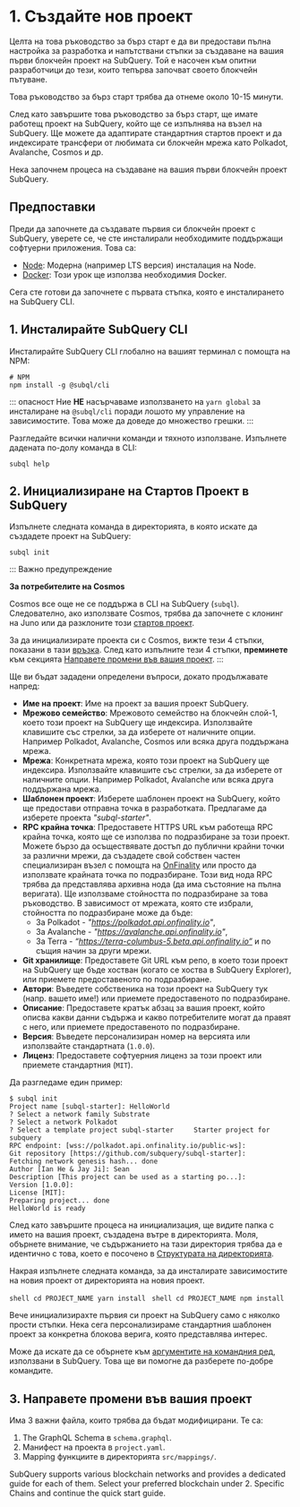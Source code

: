 # 1. Създайте нов проект

Целта на това ръководство за бърз старт е да ви предостави пълна настройка за разработка и напътствани стъпки за създаване на вашия първи блокчейн проект на SubQuery. Той е насочен към опитни разработчици до тези, които тепърва започват своето блокчейн пътуване.

Това ръководство за бърз старт трябва да отнеме около 10-15 минути.

След като завършите това ръководство за бърз старт, ще имате работещ проект на SubQuery, който ще се изпълнява на възел на SubQuery. Ще можете да адаптирате стандартния стартов проект и да индексирате трансфери от любимата си блокчейн мрежа като Polkadot, Avalanche, Cosmos и др.

Нека започнем процеса на създаване на вашия първи блокчейн проект SubQuery.

## Предпоставки

Преди да започнете да създавате първия си блокчейн проект с SubQuery, уверете се, че сте инсталирали необходимите поддържащи софтуерни приложения. Това са:

- [Node](https://nodejs.org/en/): Модерна (например LTS версия) инсталация на Node.
- [Docker](https://docker.com/): Този урок ще използва необходимия Docker.

Сега сте готови да започнете с първата стъпка, която е инсталирането на SubQuery CLI.

## 1. Инсталирайте SubQuery CLI

Инсталирайте SubQuery CLI глобално на вашият терминал с помощта на NPM:

```shell
# NPM
npm install -g @subql/cli
```

::: опасност Ние **НЕ** насърчаваме използването на `yarn global` за инсталиране на `@subql/cli` поради лошото му управление на зависимостите. Това може да доведе до множество грешки. :::

Разгледайте всички налични команди и тяхното използване. Изпълнете дадената по-долу команда в CLI:

```shell
subql help
```

## 2. Инициализиране на Стартов Проект в SubQuery

Изпълнете следната команда в директорията, в която искате да създадете проект на SubQuery:

```shell
subql init
```

::: Важно предупреждение

**За потребителите на Cosmos**

Cosmos все още не се поддържа в CLI на SubQuery (`subql`). Следователно, ако използвате Cosmos, трябва да започнете с клонинг на Juno или да разклоните този [стартов проект](https://github.com/subquery/cosmos-subql-starter).

За да инициализирате проекта си с Cosmos, вижте тези 4 стъпки, показани в тази [връзка](https://github.com/subquery/juno-subql-starter#readme). След като изпълните тези 4 стъпки, **преминете** към секцията [Направете промени във вашия проект](../quickstart/quickstart.md#_3-make-changes-to-your-project). :::

Ще ви бъдат зададени определени въпроси, докато продължавате напред:

- **Име на проект**: Име на проект за вашия проект SubQuery.
- **Мрежово семейство**: Мрежовото семейство на блокчейн слой-1, което този проект на SubQuery ще индексира. Използвайте клавишите със стрелки, за да изберете от наличните опции. Например Polkadot, Avalanche, Cosmos или всяка друга поддържана мрежа.
- **Мрежа**: Конкретната мрежа, която този проект на SubQuery ще индексира. Използвайте клавишите със стрелки, за да изберете от наличните опции. Например Polkadot, Avalanche или всяка друга поддържана мрежа.
- **Шаблонен проект**: Изберете шаблонен проект на SubQuery, който ще предостави отправна точка в разработката. Предлагаме да изберете проекта _"subql-starter"_.
- **RPC крайна точка**: Предоставете HTTPS URL към работеща RPC крайна точка, която ще се използва по подразбиране за този проект. Можете бързо да осъществявате достъп до публични крайни точки за различни мрежи, да създадете свой собствен частен специализиран възел с помощта на [OnFinality](https://app.onfinality.io) или просто да използвате крайната точка по подразбиране. Този вид нода RPC трябва да представлява архивна нода (да има състояние на пълна веригата). Ще използваме стойността по подразбиране за това ръководство. В зависимост от мрежата, която сте избрали, стойността по подразбиране може да бъде:
  - За Polkadot - _"https://polkadot.api.onfinality.io"_,
  - За Avalanche - _"https://avalanche.api.onfinality.io"_,
  - За Terra - _“https://terra-columbus-5.beta.api.onfinality.io”_ и по същия начин за други мрежи. <br/>
- **Git хранилище**: Предоставете Git URL към репо, в което този проект на SubQuery ще бъде хостван (когато се хоства в SubQuery Explorer), или приемете предоставеното по подразбиране.
- **Автори**: Въведете собственика на този проект на SubQuery тук (напр. вашето име!) или приемете предоставеното по подразбиране.
- **Описание**: Предоставете кратък абзац за вашия проект, който описва какви данни съдържа и какво потребителите могат да правят с него, или приемете предоставеното по подразбиране.
- **Версия**: Въведете персонализиран номер на версията или използвайте стандартната (`1.0.0`).
- **Лиценз**: Предоставете софтуерния лиценз за този проект или приемете стандартния (`MIT`).

Да разгледаме един пример:

```shell
$ subql init
Project name [subql-starter]: HelloWorld
? Select a network family Substrate
? Select a network Polkadot
? Select a template project subql-starter     Starter project for subquery
RPC endpoint: [wss://polkadot.api.onfinality.io/public-ws]:
Git repository [https://github.com/subquery/subql-starter]:
Fetching network genesis hash... done
Author [Ian He & Jay Ji]: Sean
Description [This project can be used as a starting po...]:
Version [1.0.0]:
License [MIT]:
Preparing project... done
HelloWorld is ready
```

След като завършите процеса на инициализация, ще видите папка с името на вашия проект, създадена вътре в директорията. Моля, обърнете внимание, че съдържанието на тази директория трябва да е идентично с това, което е посочено в [Структурата на директорията](../build/introduction.md#directory-structure).

Накрая изпълнете следната команда, за да инсталирате зависимостите на новия проект от директорията на новия проект.

<CodeGroup> <CodeGroupItem title="YARN" active> ```shell cd PROJECT_NAME yarn install ``` </CodeGroupItem>
<CodeGroupItem title="NPM"> ```shell cd PROJECT_NAME npm install ``` </CodeGroupItem> </CodeGroup>

Вече инициализирахте първия си проект на SubQuery само с няколко прости стъпки. Нека сега персонализираме стандартния шаблонен проект за конкретна блокова верига, която представлява интерес.

Може да искате да се обърнете към [аргументите на командния ред](../run_publish/references.md), използвани в SubQuery. Това ще ви помогне да разберете по-добре командите.

## 3. Направете промени във вашия проект

Има 3 важни файла, които трябва да бъдат модифицирани. Те са:

1. The GraphQL Schema в `schema.graphql`.
2. Манифест на проекта в `project.yaml`.
3. Mapping функциите в директорията `src/mappings/`.

SubQuery supports various blockchain networks and provides a dedicated guide for each of them. Select your preferred blockchain under 2. Specific Chains and continue the quick start guide.